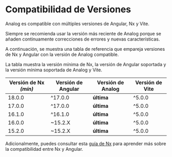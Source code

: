 # Compatibilidad de Versiones

Analog es compatible con múltiples versiones de Angular, Nx y Vite.

Siempre se recomienda usar la versión más reciente de Analog porque se añaden continuamente correcciones de errores y nuevas características.

A continuación, se muestra una tabla de referencia que empareja versiones de Nx y Angular con la versión de Analog compatible.

La tabla muestra la versión mínima de Nx, la versión de Angular soportada y la versión mínima soportada de Analog y Vite.

| Versión de Nx _(mín)_ | Versión de Angular | Versión de Analog | Versión de Vite |
| --------------------- | ------------------ | ----------------- | --------------- |
| 18.0.0                | ^17.0.0            | **última**        | ^5.0.0          |
| 17.0.0                | ^17.0.0            | **última**        | ^5.0.0          |
| 16.1.0                | ^16.1.0            | **última**        | ^5.0.0          |
| 16.0.0                | ~15.2.X            | **última**        | ^5.0.0          |
| 15.2.0                | ~15.2.X            | **última**        | ^5.0.0          |

Adicionalmente, puedes consultar esta [guía de Nx](https://nx.dev/packages/angular/documents/angular-nx-version-matrix) para aprender más sobre la compatibilidad entre Nx y Angular.
